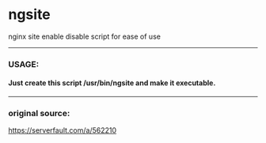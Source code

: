 # ngsite
nginx site enable disable script for ease of use

---

### USAGE:
#### Just create this script /usr/bin/ngsite and make it executable.

---

### original source:
https://serverfault.com/a/562210
